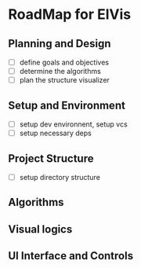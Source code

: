# RoadMap for ElVis

## Planning and Design
- [ ] define goals and objectives
- [ ] determine the algorithms
- [ ] plan the structure visualizer

## Setup and Environment
- [ ] setup dev environnent, setup vcs
- [ ] setup necessary deps

## Project Structure
- [ ] setup directory structure

## Algorithms

## Visual logics

## UI Interface and Controls


